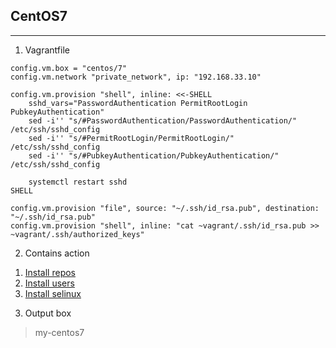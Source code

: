 ## CentOS7
- - - -  
1. Vagrantfile
```
config.vm.box = "centos/7"
config.vm.network "private_network", ip: "192.168.33.10"

config.vm.provision "shell", inline: <<-SHELL
    sshd_vars="PasswordAuthentication PermitRootLogin PubkeyAuthentication"
    sed -i'' "s/#PasswordAuthentication/PasswordAuthentication/" /etc/ssh/sshd_config
    sed -i'' "s/#PermitRootLogin/PermitRootLogin/" /etc/ssh/sshd_config
    sed -i'' "s/#PubkeyAuthentication/PubkeyAuthentication/" /etc/ssh/sshd_config

    systemctl restart sshd
SHELL

config.vm.provision "file", source: "~/.ssh/id_rsa.pub", destination: "~/.ssh/id_rsa.pub"
config.vm.provision "shell", inline: "cat ~vagrant/.ssh/id_rsa.pub >> ~vagrant/.ssh/authorized_keys"
```


2. Contains action  
1) [Install repos](./install-repo.md)  
2) [Install users](./install-user.md)  
3) [Install selinux](./install-selinux.md)  


3. Output box
> my-centos7

